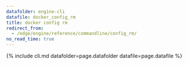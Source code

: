 ```yaml
---
datafolder: engine-cli
datafile: docker_config_rm
title: docker config rm
redirect_from:
  - /edge/engine/reference/commandline/config_rm/
no_read_time: true
---
```

<!--
Sorry, but the contents of this page are automatically generated from
Docker's source code. If you want to suggest a change to the text that appears
here, you'll need to find the string by searching this repo:

https://github.com/docker/cli
-->

{% include cli.md datafolder=page.datafolder datafile=page.datafile %}
